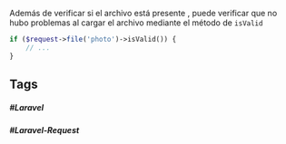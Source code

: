 Además de verificar si el archivo está presente , puede verificar que no hubo problemas al cargar el archivo mediante el método de `isValid`

```php
if ($request->file('photo')->isValid()) {
    // ...
}
```
## Tags

##### #Laravel
##### #Laravel-Request